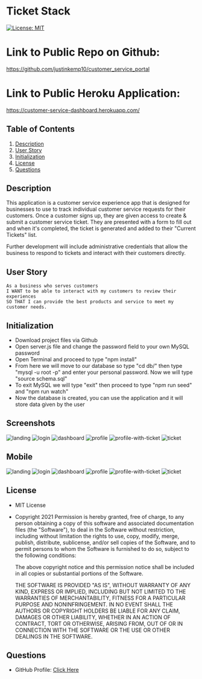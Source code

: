 # Ticket Stack
[![License: MIT](https://img.shields.io/badge/License-MIT-yellow.svg)](https://opensource.org/licenses/MIT)

# Link to Public Repo on Github:
https://github.com/justinkemp10/customer_service_portal

# Link to Public Heroku Application:
https://customer-service-dashboard.herokuapp.com/

## Table of Contents
1. [Description](#Description)
2. [User Story](#User-Story)
3. [Initialization](#Initialization)
4. [License](#License)
5. [Questions](#Questions)

## Description
This application is a customer service experience app that is designed for businesses to use to track individual customer service requests for their customers. Once a customer signs up, they are given access to create & submit a customer service ticket. They are presented with a form to fill out and when it's completed, the ticket is generated and added to their "Current Tickets" list. 

Further development will include administrative credentials that allow the business to respond to tickets and interact with their customers directly.

## User Story
    As a business who serves customers
    I WANT to be able to interact with my customers to review their experiences
    SO THAT I can provide the best products and service to meet my customer needs.

## Initialization
- Download project files via Github
- Open server.js file and change the password field to your own MySQL password
- Open Terminal and proceed to type "npm install"
- From here we will move to our database so type "cd db/" then type "mysql -u root -p" and enter your personal password. Now we will type "source schema.sql" 
- To exit MySQL we will type "exit" then proceed to type "npm run seed" and "npm run watch"
- Now the database is created, you can use the application and it will store data given by the user

## Screenshots
![landing](images/Ticket-Stack1.png)
![login](images/Ticket-Stack-login.png)
![dashboard](images/Ticket-Stack-dashboard.png)
![profile](images/Ticket-Stack-profile1.png)
![profile-with-ticket](images/Ticket-Stack-profile2.png)
![ticket](images/Ticket-Stack-ticket.png)

## Mobile
![landing](images/IMG-0595.png)
![login](images/IMG-0597.png)
![dashboard](images/IMG-0599.png)
![profile](images/IMG-0598.png)
![profile-with-ticket](images/IMG-0600.png)
![ticket](images/IMG-0601.png)

## License
- MIT License
- Copyright 2021
    Permission is hereby granted, free of charge, to any person obtaining a copy of this software and associated documentation files (the "Software"), to deal in the Software without restriction, including without limitation the rights to use, copy, modify, merge, publish, distribute, sublicense, and/or sell copies of the Software, and to permit persons to whom the Software is furnished to do so, subject to the following conditions:
    
    The above copyright notice and this permission notice shall be included in all copies or substantial portions of the Software.
    
    THE SOFTWARE IS PROVIDED "AS IS", WITHOUT WARRANTY OF ANY KIND, EXPRESS OR IMPLIED, INCLUDING BUT NOT LIMITED TO THE WARRANTIES OF MERCHANTABILITY, FITNESS FOR A PARTICULAR PURPOSE AND NONINFRINGEMENT. IN NO EVENT SHALL THE AUTHORS OR COPYRIGHT HOLDERS BE LIABLE FOR ANY CLAIM, DAMAGES OR OTHER LIABILITY, WHETHER IN AN ACTION OF CONTRACT, TORT OR OTHERWISE, ARISING FROM, OUT OF OR IN CONNECTION WITH THE SOFTWARE OR THE USE OR OTHER DEALINGS IN THE SOFTWARE.
## Questions
- GitHub Profile: <a href="https://github.com/justinkemp10/customer_service_portal">Click Here</a><br>
